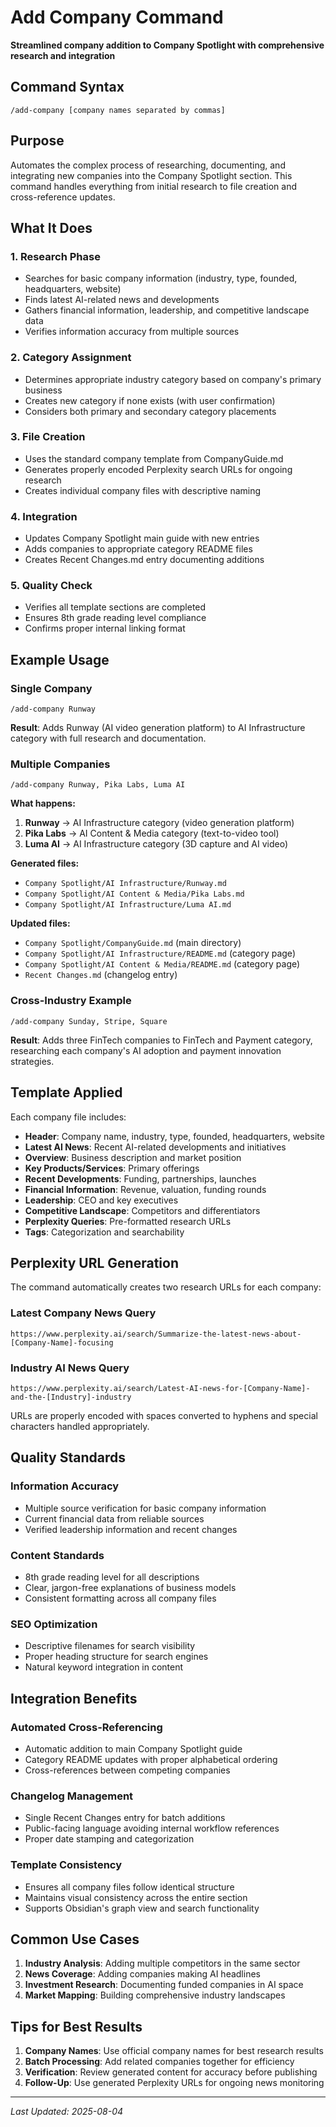 # Add Company Command

**Streamlined company addition to Company Spotlight with comprehensive research and integration**

## Command Syntax
```
/add-company [company names separated by commas]
```

## Purpose
Automates the complex process of researching, documenting, and integrating new companies into the Company Spotlight section. This command handles everything from initial research to file creation and cross-reference updates.

## What It Does

### 1. Research Phase
- Searches for basic company information (industry, type, founded, headquarters, website)
- Finds latest AI-related news and developments
- Gathers financial information, leadership, and competitive landscape data
- Verifies information accuracy from multiple sources

### 2. Category Assignment
- Determines appropriate industry category based on company's primary business
- Creates new category if none exists (with user confirmation)
- Considers both primary and secondary category placements

### 3. File Creation
- Uses the standard company template from CompanyGuide.md
- Generates properly encoded Perplexity search URLs for ongoing research
- Creates individual company files with descriptive naming

### 4. Integration
- Updates Company Spotlight main guide with new entries
- Adds companies to appropriate category README files
- Creates Recent Changes.md entry documenting additions

### 5. Quality Check
- Verifies all template sections are completed
- Ensures 8th grade reading level compliance
- Confirms proper internal linking format

## Example Usage

### Single Company
```
/add-company Runway
```
**Result**: Adds Runway (AI video generation platform) to AI Infrastructure category with full research and documentation.

### Multiple Companies
```
/add-company Runway, Pika Labs, Luma AI
```

**What happens:**
1. **Runway** → AI Infrastructure category (video generation platform)
2. **Pika Labs** → AI Content & Media category (text-to-video tool)
3. **Luma AI** → AI Infrastructure category (3D capture and AI video)

**Generated files:**
- `Company Spotlight/AI Infrastructure/Runway.md`
- `Company Spotlight/AI Content & Media/Pika Labs.md` 
- `Company Spotlight/AI Infrastructure/Luma AI.md`

**Updated files:**
- `Company Spotlight/CompanyGuide.md` (main directory)
- `Company Spotlight/AI Infrastructure/README.md` (category page)
- `Company Spotlight/AI Content & Media/README.md` (category page)
- `Recent Changes.md` (changelog entry)

### Cross-Industry Example
```
/add-company Sunday, Stripe, Square
```

**Result**: Adds three FinTech companies to FinTech and Payment category, researching each company's AI adoption and payment innovation strategies.

## Template Applied

Each company file includes:
- **Header**: Company name, industry, type, founded, headquarters, website
- **Latest AI News**: Recent AI-related developments and initiatives
- **Overview**: Business description and market position
- **Key Products/Services**: Primary offerings
- **Recent Developments**: Funding, partnerships, launches
- **Financial Information**: Revenue, valuation, funding rounds
- **Leadership**: CEO and key executives
- **Competitive Landscape**: Competitors and differentiators
- **Perplexity Queries**: Pre-formatted research URLs
- **Tags**: Categorization and searchability

## Perplexity URL Generation

The command automatically creates two research URLs for each company:

### Latest Company News Query
```
https://www.perplexity.ai/search/Summarize-the-latest-news-about-[Company-Name]-focusing
```

### Industry AI News Query  
```
https://www.perplexity.ai/search/Latest-AI-news-for-[Company-Name]-and-the-[Industry]-industry
```

URLs are properly encoded with spaces converted to hyphens and special characters handled appropriately.

## Quality Standards

### Information Accuracy
- Multiple source verification for basic company information
- Current financial data from reliable sources
- Verified leadership information and recent changes

### Content Standards
- 8th grade reading level for all descriptions
- Clear, jargon-free explanations of business models
- Consistent formatting across all company files

### SEO Optimization
- Descriptive filenames for search visibility
- Proper heading structure for search engines
- Natural keyword integration in content

## Integration Benefits

### Automated Cross-Referencing
- Automatic addition to main Company Spotlight guide
- Category README updates with proper alphabetical ordering
- Cross-references between competing companies

### Changelog Management
- Single Recent Changes entry for batch additions
- Public-facing language avoiding internal workflow references
- Proper date stamping and categorization

### Template Consistency
- Ensures all company files follow identical structure
- Maintains visual consistency across the entire section
- Supports Obsidian's graph view and search functionality

## Common Use Cases

1. **Industry Analysis**: Adding multiple competitors in the same sector
2. **News Coverage**: Adding companies making AI headlines
3. **Investment Research**: Documenting funded companies in AI space
4. **Market Mapping**: Building comprehensive industry landscapes

## Tips for Best Results

1. **Company Names**: Use official company names for best research results
2. **Batch Processing**: Add related companies together for efficiency
3. **Verification**: Review generated content for accuracy before publishing
4. **Follow-Up**: Use generated Perplexity URLs for ongoing news monitoring

---

*Last Updated: 2025-08-04*